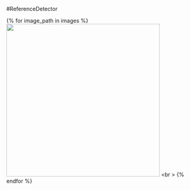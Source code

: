 #ReferenceDetector


{% for image_path in images %}
<img src="{{ base_url }}/{{ image_path }}?job=report" width="400px" />
<br \>
{% endfor %}
